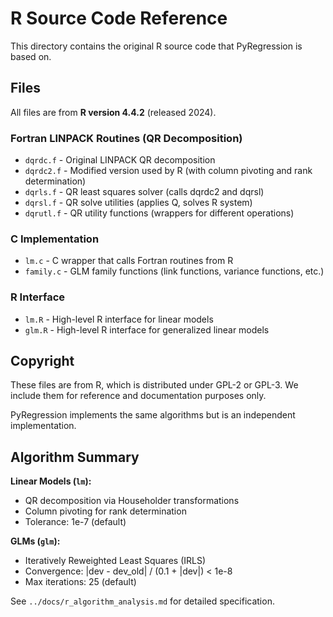 # R Source Code Reference

This directory contains the original R source code that PyRegression is based on.

## Files

All files are from **R version 4.4.2** (released 2024).

### Fortran LINPACK Routines (QR Decomposition)
- `dqrdc.f` - Original LINPACK QR decomposition
- `dqrdc2.f` - Modified version used by R (with column pivoting and rank determination)
- `dqrls.f` - QR least squares solver (calls dqrdc2 and dqrsl)
- `dqrsl.f` - QR solve utilities (applies Q, solves R system)
- `dqrutl.f` - QR utility functions (wrappers for different operations)

### C Implementation
- `lm.c` - C wrapper that calls Fortran routines from R
- `family.c` - GLM family functions (link functions, variance functions, etc.)

### R Interface  
- `lm.R` - High-level R interface for linear models
- `glm.R` - High-level R interface for generalized linear models

## Copyright

These files are from R, which is distributed under GPL-2 or GPL-3.
We include them for reference and documentation purposes only.

PyRegression implements the same algorithms but is an independent implementation.

## Algorithm Summary

**Linear Models (`lm`):**
- QR decomposition via Householder transformations
- Column pivoting for rank determination
- Tolerance: 1e-7 (default)

**GLMs (`glm`):**
- Iteratively Reweighted Least Squares (IRLS)
- Convergence: |dev - dev_old| / (0.1 + |dev|) < 1e-8
- Max iterations: 25 (default)

See `../docs/r_algorithm_analysis.md` for detailed specification.
